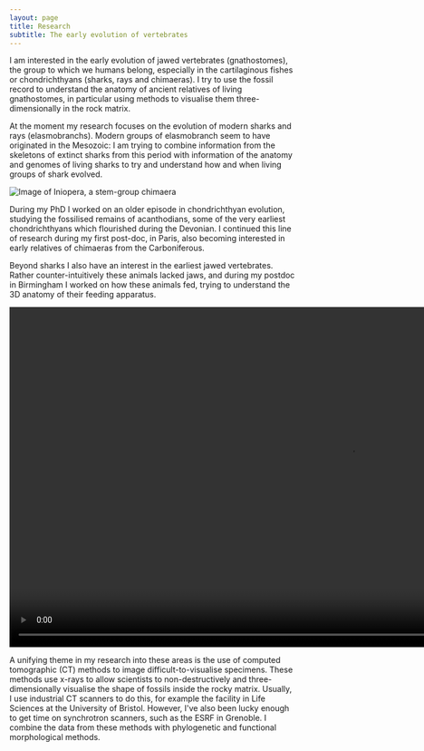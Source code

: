```yaml
---
layout: page
title: Research
subtitle: The early evolution of vertebrates
---
```


I am interested in the early evolution of jawed vertebrates (gnathostomes), the group to which we humans belong, especially in the cartilaginous fishes or chondrichthyans (sharks, rays and chimaeras). I try to use the fossil record to understand the anatomy of ancient relatives of living gnathostomes, in particular using methods to visualise them three-dimensionally in the rock matrix.

At the moment my research focuses on the evolution of modern sharks and rays (elasmobranchs). Modern groups of elasmobranch seem to have originated in the Mesozoic: I am trying to combine information from the skeletons of extinct sharks from this period with information of the anatomy and genomes of living sharks to try and understand how and when living groups of shark evolved.

![Image of Iniopera, a stem-group chimaera](/assets/img/Iniopera6.png)

During my PhD I worked on an older episode in chondrichthyan evolution, studying the fossilised remains of acanthodians, some of the very earliest chondrichthyans which flourished during the Devonian. I continued this line of research during my first post-doc, in Paris, also becoming interested in early relatives of chimaeras from the Carboniferous.

Beyond sharks I also have an interest in the earliest jawed vertebrates. Rather counter-intuitively these animals lacked jaws, and during my postdoc in Birmingham I worked on how these animals fed, trying to understand the 3D anatomy of their feeding apparatus.

<center><video src="assets/images/Acanthodes_SAA21.mp4" type="video/mp4" title="Video of Acanthodes, a Permian chondrichthyan" controls="true" autoplay="true" height="600" /></center>

A unifying theme in my research into these areas is the use of computed tomographic (CT) methods to image difficult-to-visualise specimens. These methods use x-rays to allow scientists to non-destructively and three-dimensionally visualise the shape of fossils inside the rocky matrix. Usually, I use industrial CT scanners to do this, for example the facility in Life Sciences at the University of Bristol. However, I've also been lucky enough to get time on synchrotron scanners, such as the ESRF in Grenoble. I combine the data from these methods with phylogenetic and functional morphological methods.
